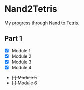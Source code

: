 # Nand2Tetris

My progress through [Nand to Tetris](https://www.nand2tetris.org/). 

## Part 1

- [x] Module 1
- [x] Module 2
- [x] Module 3
- [x] Module 4
- ~~[ ] Module 5~~
- ~~[ ] Module 6~~
